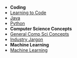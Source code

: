 - **Coding**
 - [Learning to Code](/learn_to_code/)
 - [Java](/learn_to_code/java)
 - [Python](/learn_to_code/python/)
- **Computer Science Concepts**
 - [General Comp Sci Concepts](/learn_to_code/computer_science_concepts)
 - [Industry Jargon](/learn_to_code/industry_jargon)
- **Machine Learning**
 - [Machine Learning](/learn_to_code/machine_learning/)
 